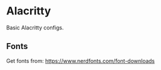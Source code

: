 # Alacritty

Basic Alacritty configs.


## Fonts

Get fonts from: https://www.nerdfonts.com/font-downloads
